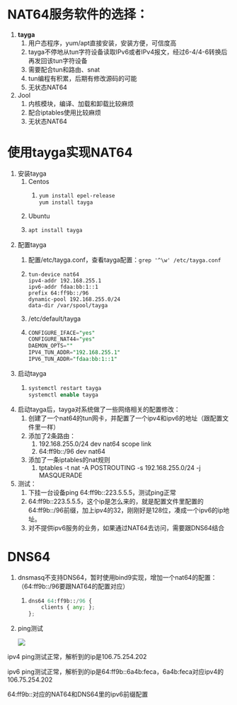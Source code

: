 # NAT64服务软件的选择：

1. **tayga**
   1. 用户态程序，yum/apt直接安装，安装方便，可信度高
   2. tayga不停地从tun字符设备读取IPv6或者IPv4报文，经过6-4/4-6转换后再发回该tun字符设备
   3. 需要配合tun和路由、snat
   4. tun编程有积累，后期有修改源码的可能
   5. 无状态NAT64
2. Jool
   1. 内核模块，编译、加载和卸载比较麻烦
   2. 配合iptables使用比较麻烦
   3. 无状态NAT64

# 使用tayga实现NAT64

1. 安装tayga
   1. Centos
      1. ```Bash
         yum install epel-release
         yum install tayga
         ```
   2. Ubuntu
   3. ```Bash
      apt install tayga
      ```
2. 配置tayga
   1. 配置/etc/tayga.conf，查看tayga配置：`grep '^\w' /etc/tayga.conf` 
   2. ```Plain
      tun-device nat64
      ipv4-addr 192.168.255.1
      ipv6-addr fdaa:bb:1::1
      prefix 64:ff9b::/96
      dynamic-pool 192.168.255.0/24
      data-dir /var/spool/tayga
      ```

   3. /etc/default/tayga
   4. ```SQL
      CONFIGURE_IFACE="yes"
      CONFIGURE_NAT44="yes"
      DAEMON_OPTS=""
      IPV4_TUN_ADDR="192.168.255.1"
      IPV6_TUN_ADDR="fdaa:bb:1::1"
      ```
3. 启动tayga
   1. ```SQL
      systemctl restart tayga
      systemctl enable tayga
      ```
4. 启动tayga后，tayga对系统做了一些网络相关的配置修改：
   1. 创建了一个nat64的tun网卡，并配置了一个ipv4和ipv6的地址（跟配置文件里一样）
   2. 添加了2条路由：
      1. 192.168.255.0/24 dev nat64 scope link
      2. 64:ff9b::/96 dev nat64
   3. 添加了一条iptables的nat规则
      1. tptables -t nat -A POSTROUTING -s 192.168.255.0/24 -j MASQUERADE
5. 测试：
   1. 下挂一台设备ping 64:ff9b::223.5.5.5，测试ping正常
   2. 64:ff9b::223.5.5.5，这个ip是怎么来的，就是配置文件里配置的64:ff9b::/96前缀，加上ipv4的32，刚刚好是128位，凑成一个ipv6的ip地址。
   3. 对不提供ipv6服务的业务，如果通过NAT64去访问，需要跟DNS64结合

# DNS64

1. dnsmasq不支持DNS64，暂时使用bind9实现，增加一个nat64的配置：（64:ff9b::/96要跟NAT64的配置对应）

   1. ```Python
      dns64 64:ff9b::/96 {
          clients { any; };
      };
      ```

2. ping测试

   ![](/Users/lichenlu/Desktop/md/7x-networks/img/18af0f6a.png)

ipv4 ping测试正常，解析到的ip是106.75.254.202

ipv6 ping测试正常，解析到的ip是64:ff9b::6a4b:feca，6a4b:feca对应ipv4的106.75.254.202

64:ff9b::对应的NAT64和DNS64里的ipv6前缀配置